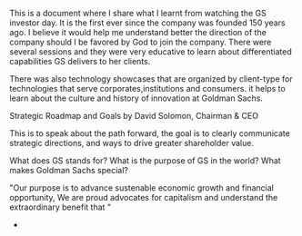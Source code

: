 This is a document where I share what I learnt from watching the GS investor day. It is the first ever since the company was founded 150 years ago. I believe it would help me understand better the direction of the company should I be favored by God to join the company. There were several sessions and they were very educative to learn about differentiated capabilities GS delivers to her clients. 

There was also technology showcases that are organized by client-type for technologies that serve corporates,institutions and consumers. it helps to learn about the culture and history of innovation at Goldman Sachs.

Strategic Roadmap and Goals by David Solomon, Chairman & CEO

This is to speak about the path forward, the goal is to clearly communicate strategic directions, and ways to drive greater shareholder value. 

What does GS stands for? What is the purpose of GS in the world? What makes Goldman Sachs special? 

"Our purpose is to advance sustenable economic growth and financial opportunity, We are proud advocates for capitalism and understand the extraordinary benefit that "

* 